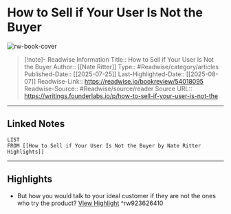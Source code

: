 # How to Sell if Your User Is Not the Buyer

![rw-book-cover](https://substackcdn.com/image/fetch/$s_!XpMA!,w_1200,h_600,c_fill,f_jpg,q_auto:good,fl_progressive:steep,g_auto/https%3A%2F%2Fsubstack-post-media.s3.amazonaws.com%2Fpublic%2Fimages%2F7892cc8d-c26f-410a-9747-929a882f6573_1456x816.png)
<br>
>[!note]- Readwise Information
>Title:: How to Sell if Your User Is Not the Buyer
>Author:: [[Nate Ritter]]
>Type:: #Readwise/category/articles
>Published-Date:: [[2025-07-25]]
>Last-Highlighted-Date:: [[2025-08-07]]
>Readwise-Link:: https://readwise.io/bookreview/54018095
>Readwise-Source:: #Readwise/source/reader
>Source URL:: https://writings.founderlabs.io/p/how-to-sell-if-your-user-is-not-the
--- 

## Linked Notes
```dataview
LIST
FROM [[How to Sell if Your User Is Not the Buyer by Nate Ritter Highlights]]
```

---

## Highlights
- But how you would talk to your ideal customer if they are not the ones who try the product? [View Highlight](https://readwise.io/open/923626410) ^rw923626410
